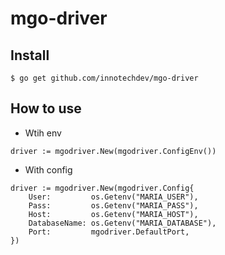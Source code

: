 # mgo-driver

## Install

```
$ go get github.com/innotechdev/mgo-driver
```

## How to use

- Wtih env

```golang
driver := mgodriver.New(mgodriver.ConfigEnv())
```

- With config

```golang
driver := mgodriver.New(mgodriver.Config{
    User:         os.Getenv("MARIA_USER"),
    Pass:         os.Getenv("MARIA_PASS"),
    Host:         os.Getenv("MARIA_HOST"),
    DatabaseName: os.Getenv("MARIA_DATABASE"),
    Port:         mgodriver.DefaultPort,
})
```